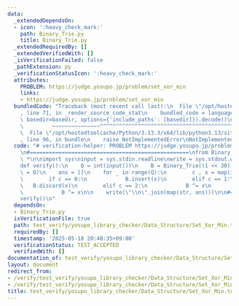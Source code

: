 ```yaml
---
data:
  _extendedDependsOn:
  - icon: ':heavy_check_mark:'
    path: Binary_Trie.py
    title: Binary_Trie.py
  _extendedRequiredBy: []
  _extendedVerifiedWith: []
  _isVerificationFailed: false
  _pathExtension: py
  _verificationStatusIcon: ':heavy_check_mark:'
  attributes:
    PROBLEM: https://judge.yosupo.jp/problem/set_xor_min
    links:
    - https://judge.yosupo.jp/problem/set_xor_min
  bundledCode: "Traceback (most recent call last):\n  File \"/opt/hostedtoolcache/Python/3.13.3/x64/lib/python3.13/site-packages/onlinejudge_verify/documentation/build.py\"\
    , line 71, in _render_source_code_stat\n    bundled_code = language.bundle(stat.path,\
    \ basedir=basedir, options={'include_paths': [basedir]}).decode()\n          \
    \         ~~~~~~~~~~~~~~~^^^^^^^^^^^^^^^^^^^^^^^^^^^^^^^^^^^^^^^^^^^^^^^^^^^^^^^^^^^^^^^^^^\n\
    \  File \"/opt/hostedtoolcache/Python/3.13.3/x64/lib/python3.13/site-packages/onlinejudge_verify/languages/python.py\"\
    , line 96, in bundle\n    raise NotImplementedError\nNotImplementedError\n"
  code: "# verification-helper: PROBLEM https://judge.yosupo.jp/problem/set_xor_min\n\
    \n#==================================================\nfrom Binary_Trie import\
    \ *\n\nimport sys\ninput = sys.stdin.readline\nwrite = sys.stdout.write\n\n#================================================\n\
    def verify():\n    Q = int(input())\n    B = Binary_Trie((1 << 30) - 1, query_number\
    \ = Q)\n    ans = []\n    for _ in range(Q):\n        c , x = map(int, input().split())\n\
    \        if c == 0:\n            B.insert(x)\n        elif c == 1:\n         \
    \   B.discard(x)\n        elif c == 2:\n            B ^= x\n            ans.append(B.min)\n\
    \            B ^= x\n\n    write(\"\\n\".join(map(str, ans)))\n\n#==================================================\n\
    verify()\n"
  dependsOn:
  - Binary_Trie.py
  isVerificationFile: true
  path: test_verify/yosupo_library_checker/Data_Structure/Set_Xor_Min.test.py
  requiredBy: []
  timestamp: '2025-05-18 20:48:35+09:00'
  verificationStatus: TEST_ACCEPTED
  verifiedWith: []
documentation_of: test_verify/yosupo_library_checker/Data_Structure/Set_Xor_Min.test.py
layout: document
redirect_from:
- /verify/test_verify/yosupo_library_checker/Data_Structure/Set_Xor_Min.test.py
- /verify/test_verify/yosupo_library_checker/Data_Structure/Set_Xor_Min.test.py.html
title: test_verify/yosupo_library_checker/Data_Structure/Set_Xor_Min.test.py
---
```

